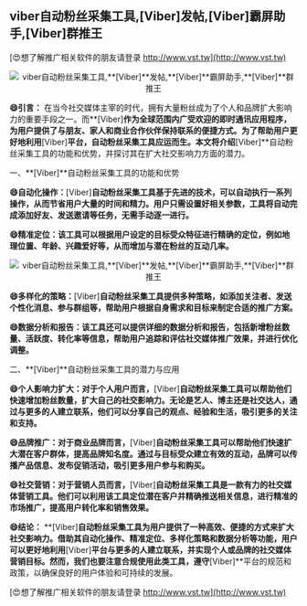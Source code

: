 ## **viber自动粉丝采集工具,**[Viber]**发帖,**[Viber]**霸屏助手,**[Viber]**群推王**

[😍想了解推广相关软件的朋友请登录 http://www.vst.tw](http://www.vst.tw)

 <center><img src="https://vst.tw/MP4/tuiguang/png/7.png" alt="viber自动粉丝采集工具,**[Viber]**发帖,**[Viber]**霸屏助手,**[Viber]**群推王"></center>

**😄引言：**
在当今社交媒体主宰的时代，拥有大量粉丝成为了个人和品牌扩大影响力的重要手段之一。而**[Viber]**作为全球范围内广受欢迎的即时通讯应用程序，为用户提供了与朋友、家人和商业合作伙伴保持联系的便捷方式。为了帮助用户更好地利用**[Viber]**平台，自动粉丝采集工具应运而生。本文将介绍**[Viber]**自动粉丝采集工具的功能和优势，并探讨其在扩大社交影响力方面的潜力。

一、**[Viber]**自动粉丝采集工具的功能和优势

**😄自动化操作：**[Viber]**自动粉丝采集工具基于先进的技术，可以自动执行一系列操作，从而节省用户大量的时间和精力。用户只需设置好相关参数，工具将自动完成添加好友、发送邀请等任务，无需手动逐一进行。**

**😄精准定位：该工具可以根据用户设定的目标受众特征进行精确的定位，例如地理位置、年龄、兴趣爱好等，从而增加与潜在粉丝的互动几率。**

 <center><img src="https://vst.tw/MP4/tuiguang/png/4.png" alt="viber自动粉丝采集工具,**[Viber]**发帖,**[Viber]**霸屏助手,**[Viber]**群推王"></center>

**😄多样化的策略：**[Viber]**自动粉丝采集工具提供多种策略，如添加关注者、发送个性化消息、参与群组等，帮助用户根据自身需求和目标来制定合适的推广方案。**

**😄数据分析和报告：该工具还可以提供详细的数据分析和报告，包括新增粉丝数量、活跃度、转化率等信息，帮助用户追踪和评估社交媒体推广效果，并进行优化调整。**

二、**[Viber]**自动粉丝采集工具的潜力与应用

**😄个人影响力扩大：对于个人用户而言，**[Viber]**自动粉丝采集工具可以帮助他们快速增加粉丝数量，扩大自己的社交影响力。无论是艺人、博主还是社交达人，通过与更多的人建立联系，他们可以分享自己的观点、经验和生活，吸引更多的关注和支持。**

**😄品牌推广：对于商业品牌而言，**[Viber]**自动粉丝采集工具可以帮助他们快速扩大潜在客户群体，提高品牌知名度。通过与目标受众建立有效的互动，品牌可以传播产品信息、发布促销活动，吸引更多用户参与和购买。**

**😄社交营销：对于营销人员而言，**[Viber]**自动粉丝采集工具是一款有力的社交媒体营销工具。他们可以利用该工具定位潜在客户并精确推送相关信息，进行精准的市场推广，提高用户转化率和销售效果。**

**😄结论：**
**[Viber]**自动粉丝采集工具为用户提供了一种高效、便捷的方式来扩大社交影响力。借助其自动化操作、精准定位、多样化策略和数据分析等功能，用户可以更好地利用**[Viber]**平台与更多的人建立联系，并实现个人或品牌的社交媒体营销目标。然而，我们也要注意合规使用此类工具，遵守**[Viber]**平台的规范和政策，以确保良好的用户体验和可持续的发展。

[😍想了解推广相关软件的朋友请登录 http://www.vst.tw](http://www.vst.tw)



